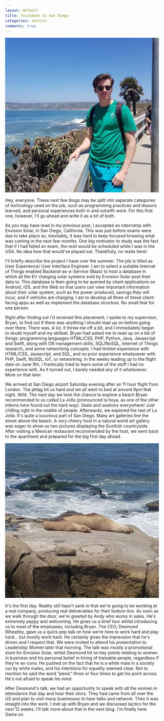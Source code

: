 ```yaml
---
layout: default
title: Touchdown in San Diego
categories: saltire
comments: true
---
```


![La Jolla](/images/sandiego2.jpg)

Hey, everyone. These next few blogs may be split into separate categories of technology used on the job, such as programming practices and lessons learned, and personal experiences both in and outwith work. For this first one, however, I'll go ahead and write it as a bit of both.

As you may have read in my previous post, I accepted an internship with Envision Solar, in San Diego, California. This was just before exams were due to take place so, inevitably, it was hard to keep focused knowing what was coming in the next few months. One big motivator to study was the fact that if I had failed an exam, the resit would be scheduled while I was in the USA. No idea how that would've played out. Thankfully, no resits here!

I'll briefly describe the project I have over the summer. The job is titled as User Experience/ User Interface Engineer. I am to select a suitable Internet of Things enabled Backend-as-a-Service (Baas) to host a database in which all the EV charging solar systems sold by Envision Solar post their data to. This database is then going to be queried by client applications on Android, iOS, and the Web so that users can view important information about their solar system, such as the power produced, savings they will incur, and if vehicles are charging. I am to develop all three of these client-facing apps as well as implement the database structure. No small feat for one person.

Right after finding out I'd received this placement, I spoke to my supervisor, Bryan, to find out if there was anything I should read up on before going over there. There was. A lot. It threw me off a bit, and I immediately began to doubt myself and my skillset. Bryan had asked me to read up on a list of things: programming languages HTML/CSS, PHP, Python, Java, Javascript and Swift, along with DB management skills, SQL/NoSQL, Internet of Things research, and some networking concepts. I had limited experience with HTML/CSS, Javascript, and SQL, and no prior experience whatsoever with PHP, Swift, NoSQL, IoT, or networking.  In the weeks leading up to the flight date on June 9th, I frantically tried to learn some of the stuff I had no experience with. As it turned out, I barely needed any of it whatsoever. More on that later. 

We arrived at San Diego airport Saturday evening after an 11 hour flight from London. The jetlag hit us hard and we all went to bed at around 9pm that night. Wild. The next day we took the chance to explore a beach Bryan recommended to us called La Jolla (pronounced la hoya, as one of the other interns here found out the hard way). Seals and sealions everywhere! Just chilling right in the middle of people. Afterwards, we explored the rest of La Jolla. It's quite a luxurious part of San Diego. Many art galleries line the street above the beach. A very cheery host in a natural world art gallery was eager to show us two pictures displaying the Scottish countryside. After visiting a Mexican restaurant recommended by the host, we went back to the apartment and prepared for the big first day ahead.

![Seals](/images/seal.jpg)

It's the first day. Reality still hasn't sank in that we're going to be working at a real company, producing real deliverables for their bottom line. As soon as we walk through the door, we're greeted by Andy who works in sales. He's extremely peppy and welcoming. He gives us a brief tour whilst introducing us to most of the employees, including Bryan. The CEO, Desmond Wheatley, gave us a quick pep talk on how we're here to work hard and play hard... but mostly work hard. He certainly gives the impression that he's driven and I respect that. We were invited to attend his presentation to Leadership Women later that morning. The talk was mostly a promotional stunt for Envision Solar, whilst Desmond hit on key points relating to women in business and his personal belief in hiring of trainable people, regardless if they're ex-cons. He pushed on the fact that he is a white male in a society run by white males, and his intentions for equality seemed clear. Not to mention he said the word "penis" three or four times to get his point across. He's not afraid to speak his mind.

After Desmond's talk, we had an opportunity to speak with all the women in attendance that day and hear their story. They had came from all over the US and plan to visit many businesses to hear talks and network. Then it was straight into the work. I met up with Bryan and we discussed tactics for the next 12 weeks. I'll talk more about that in the next blog. I'm finally here. Game on.

